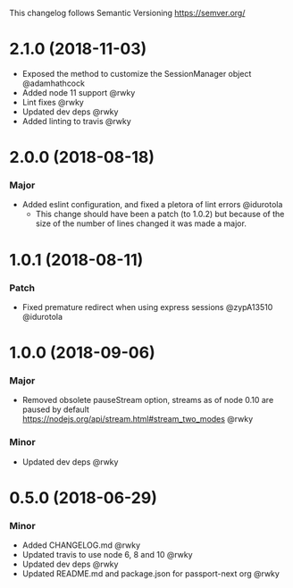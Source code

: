 This changelog follows Semantic Versioning https://semver.org/

# 2.1.0 (2018-11-03)

* Exposed the method to customize the SessionManager object @adamhathcock
* Added node 11 support @rwky
* Lint fixes @rwky
* Updated dev deps @rwky
* Added linting to travis @rwky

# 2.0.0 (2018-08-18)

### Major

* Added eslint configuration, and fixed a pletora of lint errors @idurotola
  * This change should have been a patch (to 1.0.2) but because of the size of the
  number of lines changed it was made a major.

# 1.0.1 (2018-08-11)

### Patch

* Fixed premature redirect when using express sessions @zypA13510 @idurotola

# 1.0.0 (2018-09-06)

### Major

* Removed obsolete pauseStream option, streams as of node 0.10 are paused by default https://nodejs.org/api/stream.html#stream_two_modes @rwky

### Minor

* Updated dev deps @rwky

# 0.5.0 (2018-06-29)

### Minor

* Added CHANGELOG.md @rwky
* Updated travis to use node 6, 8 and 10 @rwky
* Updated dev deps @rwky
* Updated README.md and package.json for passport-next org @rwky
